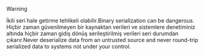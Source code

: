 > [!WARNING]
> <span data-ttu-id="93e76-101">İkili seri hale getirme tehlikeli olabilir.</span><span class="sxs-lookup"><span data-stu-id="93e76-101">Binary serialization can be dangerous.</span></span> <span data-ttu-id="93e76-102">Hiçbir zaman güvenilmeyen bir kaynaktan verileri ve sistemlere denetiminiz altında hiçbir zaman gidiş dönüş serileştirilmiş verileri seri durumdan çıkarır.</span><span class="sxs-lookup"><span data-stu-id="93e76-102">Never deserialize data from an untrusted source and never round-trip serialized data to systems not under your control.</span></span>